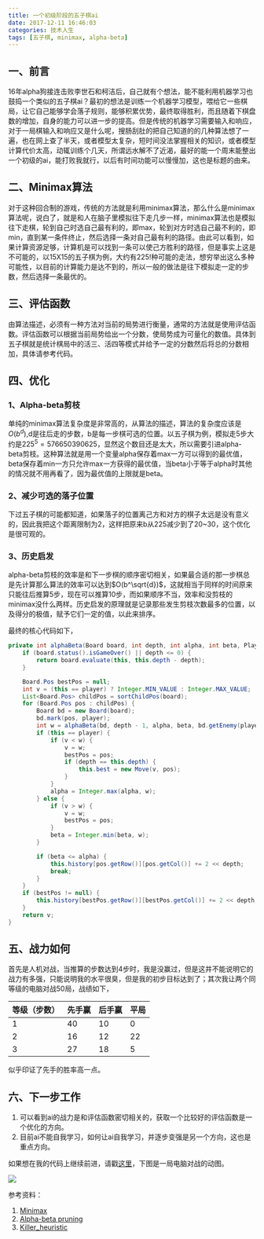 ```yaml
---
title: 一个初级阶段的五子棋ai
date: 2017-12-11 16:46:03
categories: 技术人生
tags: [五子棋, minimax, alpha-beta]
---
```


## 一、前言

16年alpha狗接连击败李世石和柯洁后，自己就有个想法，能不能利用机器学习也鼓捣一个类似的五子棋ai？最初的想法是训练一个机器学习模型，喂给它一些棋局，让它自己能够学会落子规则，能够积累优势，最终取得胜利，而且随着下棋盘数的增加，自身的能力可以进一步的提高。但是传统的机器学习需要输入和响应，对于一局棋输入和响应又是什么呢，搜肠刮肚的把自己知道的的几种算法想了一遍，也在网上查了半天，或者模型太复杂，短时间没法掌握相关的知识，或者模型计算代价太高，动辄训练个几天，所谓远水解不了近渴，最好的能一个周末能整出一个初级的ai，能打败我就行，以后有时间功能可以慢慢加，这也是标题的由来。

<!-- more -->

## 二、Minimax算法

对于这种回合制的游戏，传统的方法就是利用minimax算法，那么什么是minimax算法呢，说白了，就是和人在脑子里模拟往下走几步一样，minimax算法也是模拟往下走棋，轮到自己时选自己最有利的，即max，轮到对方时选自己最不利的，即min，直到某一条件终止，然后选择一条对自己最有利的路径。由此可以看到，如果计算资源足够，计算机是可以找到一条可以使己方胜利的路径，但是事实上这是不可能的，以15X15的五子棋为例，大约有225!种可能的走法，想穷举出这么多种可能性，以目前的计算能力是达不到的，所以一般的做法是往下模拟走一定的步数，然后选择一条最优的。

## 三、评估函数

由算法描述，必须有一种方法对当前的局势进行衡量，通常的方法就是使用评估函数。评估函数可以根据当前局势给出一个分数，使局势成为可量化的数值。具体到五子棋就是统计棋局中的活三、活四等模式并给予一定的分数然后将总的分数相加，具体请参考代码。

## 四、优化

### 1、Alpha-beta剪枝

单纯的minimax算法复杂度是非常高的，从算法的描述，算法的复杂度应该是$O(b^d)$,d是往后走的步数，b是每一步棋可选的位置。以五子棋为例，模拟走5步大约是$225^5=576650390625$，显然这个数目还是太大，所以需要引进alpha-beta剪枝。这种算法就是用一个变量alpha保存着max一方可以得到的最优值，beta保存着min一方只允许max一方获得的最优值，当beta小于等于alpha时其他的情况就不用再看了，因为最优值的上限就是beta。

### 2、减少可选的落子位置

下过五子棋的可能都知道，如果落子的位置离己方和对方的棋子太远是没有意义的，因此我把这个距离限制为2，这样把原来b从225减少到了20~30，这个优化是很可观的。

### 3、历史启发

alpha-beta剪枝的效率是和下一步棋的顺序密切相关，如果最合适的那一步棋总是先计算那么算法的效率可以达到$O(b^\sqrt{d})$，这就相当于同样的时间原来只能往后推算5步，现在可以推算10步，而如果顺序不当，效率和没剪枝的minimax没什么两样。历史启发的原理就是记录那些发生剪枝次数最多的位置，以及得分的极值，赋予它们一定的值，以此来排序。

最终的核心代码如下，

```java
private int alphaBeta(Board board, int depth, int alpha, int beta, Player player) {
    if (board.status().isGameOver() || depth <= 0) {
        return board.evaluate(this, this.depth - depth);
    }

    Board.Pos bestPos = null;
    int v = (this == player) ? Integer.MIN_VALUE : Integer.MAX_VALUE;
    List<Board.Pos> childPos = sortChildPos(board);
    for (Board.Pos pos : childPos) {
        Board bd = new Board(board);
        bd.mark(pos, player);
        int w = alphaBeta(bd, depth - 1, alpha, beta, bd.getEnemy(player));
        if (this == player) {
            if (v < w) {
                v = w;
                bestPos = pos;
                if (depth == this.depth) {
                    this.best = new Move(v, pos);
                }
            }
            alpha = Integer.max(alpha, w);
        } else {
            if (v > w) {
                v = w;
                bestPos = pos;
            }
            beta = Integer.min(beta, w);
        }

        if (beta <= alpha) {
            this.history[pos.getRow()][pos.getCol()] += 2 << depth;
            break;
        }
    }
    if (bestPos != null) {
        this.history[bestPos.getRow()][bestPos.getCol()] += 2 << depth;
    }
    return v;
}
```

## 五、战力如何

首先是人机对战，当推算的步数达到4步时，我是没赢过，但是这并不能说明它的战力有多强，只能说明我的水平很臭，但是我的初步目标达到了；其次我让两个同等级的电脑对战50局，战绩如下，

| 等级（步数） | 先手赢 | 后手赢 | 平局 |
|--------|--------|--------|--------|
|    1    |    40    | 10 | 0 |
|    2    |    16    | 12 | 22 |
|    3    |    27    | 18 | 5 |

似乎印证了先手的胜率高一点。

## 六、下一步工作

1. 可以看到ai的战力是和评估函数密切相关的，获取一个比较好的评估函数是一个优化的方向。
2. 目前ai不能自我学习，如何让ai自我学习，并逐步变强是另一个方向，这也是重点方向。

如果想在我的代码上继续前进，请戳[这里](https://github.com/pingao777/NewBe)，下图是一局电脑对战的动图。

![](https://wocanmei-hexo.nos-eastchina1.126.net/2017-12-11-gomoku.gif)

参考资料：

1. [Minimax](https://en.wikipedia.org/wiki/Minimax)
2. [Alpha-beta pruning](https://en.wikipedia.org/wiki/Alpha%E2%80%93beta_pruning)
3. [Killer_heuristic](https://en.wikipedia.org/wiki/Killer_heuristic)
